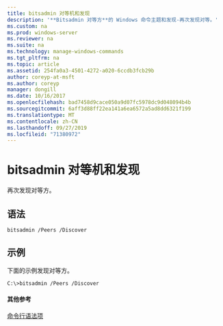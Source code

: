 ```yaml
---
title: bitsadmin 对等机和发现
description: '**Bitsadmin 对等方**的 Windows 命令主题和发现-再次发现对等。'
ms.custom: na
ms.prod: windows-server
ms.reviewer: na
ms.suite: na
ms.technology: manage-windows-commands
ms.tgt_pltfrm: na
ms.topic: article
ms.assetid: 254fa0a3-4501-4272-a020-6ccdb3fcb29b
author: coreyp-at-msft
ms.author: coreyp
manager: dongill
ms.date: 10/16/2017
ms.openlocfilehash: bad7458d9cace050a9d07fc5978dc9d048094b4b
ms.sourcegitcommit: 6aff3d88ff22ea141a6ea6572a5ad8dd6321f199
ms.translationtype: MT
ms.contentlocale: zh-CN
ms.lasthandoff: 09/27/2019
ms.locfileid: "71380972"
---
```

# <a name="bitsadmin-peers-and-discover"></a>bitsadmin 对等机和发现



再次发现对等方。

## <a name="syntax"></a>语法

```
bitsadmin /Peers /Discover 
```

## <a name="BKMK_examples"></a>示例

下面的示例发现对等方。
```
C:\>bitsadmin /Peers /Discover
```

#### <a name="additional-references"></a>其他参考

[命令行语法项](command-line-syntax-key.md)